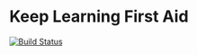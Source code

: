 # Keep Learning First Aid

[![Build Status](https://travis-ci.org/selinaerhabor/keep-learning-first-aid.svg?branch=master)](https://travis-ci.org/selinaerhabor/keep-learning-first-aid)